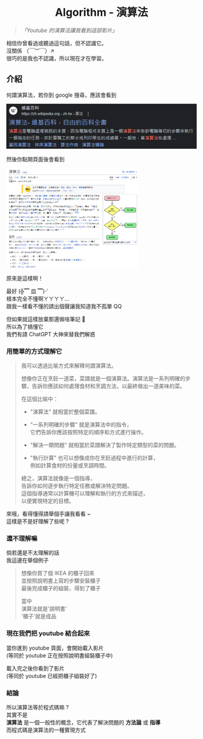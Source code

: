<h1 align='center'>Algorithm - 演算法</h1>

> _「Youtube 的演算法讓我看到這部影片」_

相信你曾看過或聽過這句話，但不認識它。  
沒關係 （￣︶￣）↗ 　  
很巧的是我也不認識，所以現在才在學習。

## 介紹

何謂演算法，若你到 google 搜尋，應該會看到

<img src='./pictures/維基百科_google_頁面.png' alt='維基百科_google_頁面'/>

然後你點開頁面後會看到

<img width='350' height='auto' src='./pictures/維基百科_演算法頁面.png' alt='維基百科_演算法頁面'>

原來是這樣啊！

最好 (╬▔ 皿 ▔)╯  
根本完全不懂啊ㄚㄚㄚㄚ...  
跟我一樣看不懂的請出個聲讓我知道我不孤單 QQ

但如果就這樣放棄那還做啥筆記 🤔  
所以為了搞懂它  
我們有請 ChatGPT 大神來替我們解惑

### 用簡單的方式理解它

> 我可以透過比喻方式來解釋何謂演算法。
>
> 想像你正在烹飪一道菜，菜譜就是一個演算法。演算法是一系列明確的步驟，告訴你應該如何處理食材和烹調方法，以最終做出一道美味的菜。
>
> 在這個比喻中：
>
> - "演算法" 就相當於整個菜譜。
>
> - "一系列明確的步驟" 就是演算法中的指令，  
>   它們告訴你應該按照特定的順序和方式進行操作。
>
> - "解決一類問題" 就相當於菜譜解決了製作特定類型的菜的問題。
>
> - "執行計算" 也可以想像成你在烹飪過程中進行的計算，  
>   例如計算食材的份量或烹調時間。
>
> 總之，演算法就像是一個指導，  
> 告訴你如何逐步執行特定任務或解決特定問題。  
> 這個指導通常以計算機可以理解和執行的方式來描述，  
> 以便實現特定的目標。

來哦，看得懂得請舉個手讓我看看 ~  
這樣是不是好理解了些呢 ?

### 還不理解嘛

倘若還是不太理解的話  
我這邊在舉個例子

> 想像你買了個 IKEA 的櫃子回來  
> 並按照說明書上寫的步驟安裝櫃子  
> 最後完成櫃子的組裝，得到了櫃子
>
> 當中  
> 演算法就是'說明書'  
> '櫃子'就是成品

### 現在我們把 youtube 結合起來

當你進到 youtube 頁面，會開始載入影片  
(等同於 youtube 正在按照說明書組裝櫃子中)

載入完之後你看到了影片  
(等同於 youtube 已經把櫃子組裝好了)

### 結論

所以演算法等於程式碼嘛 ?  
其實不是  
**演算法** 是一個一般性的概念，它代表了解決問題的 **方法論** 或 **指導**  
而程式碼是演算法的一種實現方式
